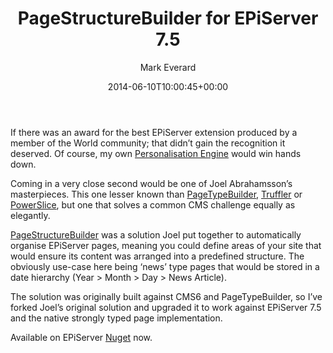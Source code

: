 ﻿---
title: PageStructureBuilder for EPiServer 7.5
date: 2014-06-10T10:00:45+00:00
author: Mark Everard
layout: post
color: rgb(0,0,0)
permalink: /2014/06/10/pagestructurebuilder-for-episerver-7-5/
dsq_thread_id:
  - "2750949352"
categories:
  - Episerver
---
If there was an award for the best EPiServer extension produced by a member of the World community; that didn&#8217;t gain the recognition it deserved. Of course, my own <a title="EPiServer Personalization Engine" href="http://www.markeverard.com/2011/05/13/episerver-personalization-engine/" target="_blank">Personalisation Engine</a> would win hands down.

Coming in a very close second would be one of Joel Abrahamsson&#8217;s masterpieces. This one lesser known than <a title="Page Type Builder is an open source extension for EPiServer CMS version 5 and 6" href="http://joelabrahamsson.com/tag/page-type-builder/" target="_blank">PageTypeBuilder</a>, <a title="Truffler has been renamed to EPiServer Find" href="http://joelabrahamsson.com/introducing-truffler-advanced-search-made-easy/" target="_blank">Truffler</a> or <a title="PowerSlice - List and create content easily" href="http://joelabrahamsson.com/powerslice/" target="_blank">PowerSlice</a>, but one that solves a common CMS challenge equally as elegantly.

<a title="Automatically organize EPiServer pages " href="http://joelabrahamsson.com/automatically-organize-episerver-pages/" target="_blank">PageStructureBuilder</a> was a solution Joel put together to automatically organise EPiServer pages, meaning you could define areas of your site that would ensure its content was arranged into a predefined structure. The obviously use-case here being &#8216;news&#8217; type pages that would be stored in a date hierarchy (Year > Month > Day > News Article).

The solution was originally built against CMS6 and PageTypeBuilder, so I&#8217;ve forked Joel&#8217;s original solution and upgraded it to work against EPiServer 7.5 and the native strongly typed page implementation.

Available on EPiServer <a title="PageStructureBuilder on the EPiServer Nuget feed" href="http://nuget.episerver.com/en/OtherPages/Package/?packageId=PageStructureBuilder" target="_blank">Nuget</a> now.